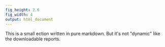 ```yaml
---
fig_height: 2.6
fig_width: 4
output: html_document
---
```


This is a small ection written in pure markdown. But it's not "dynamic" like the downloadable reports.

